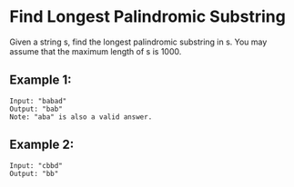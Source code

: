 # Find Longest Palindromic Substring

Given a string s, find the longest palindromic substring in s. 
You may assume that the maximum length of s is 1000.

## Example 1:

````
Input: "babad"
Output: "bab"
Note: "aba" is also a valid answer.
````

## Example 2:

````
Input: "cbbd"
Output: "bb"
````